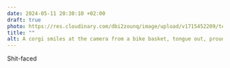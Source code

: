 ```yaml
---
date: 2024-05-11 20:30:10 +02:00
draft: true
photo: https://res.cloudinary.com/dbi2zounq/image/upload/v1715452209/tebhazumjk9li05a3uyk.jpg
title: ""
alt: A corgi smiles at the camera from a bike basket, tongue out, proud of having rolled in a large puddle of feces. 
---
```

Shit-faced
